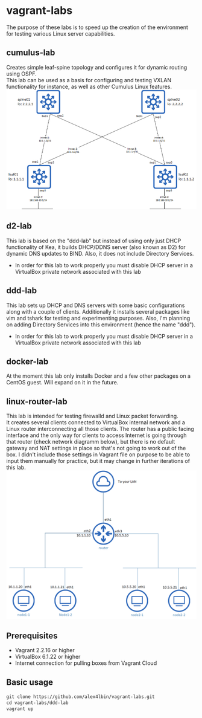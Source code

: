 # vagrant-labs

The purpose of these labs is to speed up the creation of the environment for testing various Linux server capabilities.

## cumulus-lab

Creates simple leaf-spine topology and configures it for dynamic routing using OSPF.  
This lab can be used as a basis for configuring and testing VXLAN functionality for instance, as well as other Cumulus Linux features.
![diagramm](images/cumulus-diagramm.png)

## d2-lab

This lab is based on the "ddd-lab" but instead of using only just DHCP functionality of Kea, it builds DHCP/DDNS server (also known as D2) for dynamic DNS updates to BIND. Also, it does not include Directory Services.

* In order for this lab to work properly you must disable DHCP server in a VirtualBox private network associated with this lab

## ddd-lab

This lab sets up DHCP and DNS servers with some basic configurations along with a couple of clients. Additionally it installs several packages like vim and tshark for testing and experimenting purposes.
Also, I'm planning on adding Directory Services into this environment (hence the name "ddd").

* In order for this lab to work properly you must disable DHCP server in a VirtualBox private network associated with this lab

## docker-lab

At the moment this lab only installs Docker and a few other packages on a CentOS guest. Will expand on it in the future.

## linux-router-lab

This lab is intended for testing firewalld and Linux packet forwarding.  
It creates several clients connected to VirtualBox internal network and a Linux router interconnecting all those clients. The router has a public facing interface and the only way for clients to access Internet is going through that router (check network diagramm below), but there is no default gateway and NAT settings in place so that's not going to work out of the box. I didn't include those settings in Vagrant file on purpose to be able to input them manually for practice, but it may change in further iterations of this lab.
![diagramm](images/lr-diagramm.png)

## Prerequisites

* Vagrant 2.2.16 or higher
* VirtualBox 6.1.22 or higher
* Internet connection for pulling boxes from Vagrant Cloud

## Basic usage

```
git clone https://github.com/alex4lbin/vagrant-labs.git
cd vagrant-labs/ddd-lab
vagrant up
```
